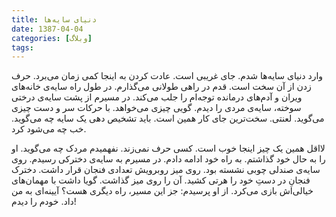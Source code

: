 ```yaml
---
title: دنیای سایه‌ها
date: 1387-04-04
categories: [وبلاگ]
tags:
---
```


وارد دنیای سایه‌ها شدم‌. جای غریبی است. عادت کردن به اینجا کمی زمان می‌برد. حرف زدن از آن سخت است. قدم در راهی طولانی می‌گذارم. در طول راه سایه‌ی خانه‌های ویران و آدم‌های درمانده توجه‌ام را جلب می‌کند. در مسیرم از پشت سایه‌ی درختی سوخته، سایه‌ی مردی را دیدم. گویی چیزی می‌خواهد. با حرکات سر و دست چیزی می‌گوید. لعنتی. سخت‌ترین جای کار همین است. باید تشخیص دهی یک سایه چه می‌گوید. خب چه می‌شود کرد.

<!--more-->

لااقل همین یک چیز اینجا خوب است. کسی حرف نمی‌زند. نفهمیدم مردک چه می‌گوید. او را به حال خود گذاشتم. به راه خود ادامه دادم. در مسیرم به سایه‌ی دخترکی رسیدم. روی سایه‌ی صندلی چوبی نشسته بود. روی میز روبرویش تعدادی فنجان قرار داشت. دخترک فنجانِ در دستِ خود را هرتی کشید. آن را روی میز گذاشت. گویا داشت با مهمان‌های خیالی‌اش بازی می‌کرد. از او پرسیدم: جز این مسیر، راه دیگری هست؟ آیینه‌ای به من داد. خودم را دیدم!
